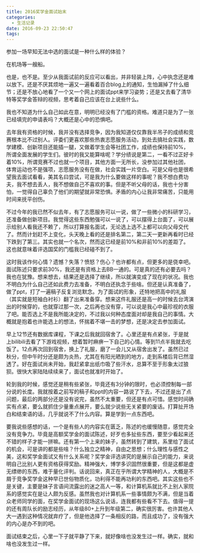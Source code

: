 ```yaml
---
title: 2016奖学金面试始末
categories:
  - 生活记录
date: 2016-09-23 22:50:47
tags:
---
```


参加一场早知无法中选的面试是一种什么样的体验？

在机场等一艘船。

<!--more-->

也是，也不是。至少从我面试前的反应可以看出，并非轻装上阵，心中执念还是难以放下。还是不厌其烦地一遍又一遍看着百合blog上的通知，生怕漏掉了什么细节；还是不放心地看了一个又一个网上的面试ppt来学习姿势；还是又去看了清华特等奖学金答辩的视频，思考着自己应该在台上说些什么。

我也不知道为什么自己如此在意，明明已经没有了门槛的资格。难道只是为了一张已经填完的申请表吗？大概还是心中的恐惧吧。

去年我有资格的时候，我并没有选择竞争，因为我知道仅仅靠我半吊子的成绩和竞赛根本比不过别人。评委们更喜欢那些热衷志愿服务活动，到处去搞社会实践，数学建模、创新项目还能插一腿，又做着学生会等社团工作，成绩也保持前10%，所谓全面发展的学生们。彼时的我又能算啥呢？学分绩说是第二，一看不过正好卡着10%，所谓竞赛不过也就一个项目，其他方面一无所长，没参加过其他社团，体育运动也不是强项，志愿服务没有在做，社会实践一片空白。可是父母也是很希望我去面试看看，美其名曰尝试，可是我为什么要做这样的事呢？我不想白费功夫，我不想去丢人，我不想做自己不喜欢的事。但是不听父母的话，我也十分害怕，一觉得自己辜负了他们的期望就非常恐惧。矛盾的内心让我非常痛苦，只能用时间来抚平创伤。

不过今年的我已然不似去年，有了志愿服务可以一说，做了一些微小的科研学习，还准备做创新项目。我觉得这些东西勉强可以一说了，可以摆得上台面了，可以展示给别人看我还不赖了，所以打算报名面试，无论选上选不上都可以向父母交代了。然而计划赶不上变化，头天晚上看的还是排名第二，第二天一更新再看时已经下跌到了第三。其实也就一个名次，然而这已经是前10%和非前10%的差距了。这也就意味着评选国奖的门槛我已经碰不到了。

这时我该作何心情？遗憾？失落？愤怒？伤心？也许都有点，但更多的是侥幸吧。面试陈述只要求前30%，我还是有资格上去BB一通的。可是真的还有必要去吗？我也在犹豫。想来想去，结果还是选择了继续，所以就演变成了现在的状况。我也不明白为什么自己还如此费力去准备，不明白还执念于些啥。但还是认真准备了，做了ppt，打了一遍稿子反复浏览默念。为了面试的形象，还特地把高中的礼服（其实就是短袖白衬衫）翻了出来准备穿。想来这件礼服还是高一的时候去台湾演出的时候穿的，也就穿过那一次，之后再也没有穿，可以说是我心中最珍视的衣服了吧。能否选上不是我所能决定的，不过我以何种态度面对却是我自己的事情。大概就是抱着也许能选上的想法，怀揣着不堪一击的梦想，还是决定去参加面试。

早上12节还有数据库课程，下课之后我就回宿舍了。心里还是有点紧张，于是就上bilibili去看了下游戏视频，想着暂时麻痹一下自己的心情。等到11点半我就去吃饭了。12点再次回到宿舍，换上了礼服，磨了一会儿又从宿舍出发了。虽然已过秋分，但中午时分还是颇为炎热，尤其在有阳光晒到的地方，走到系楼后背已然湿透了。好在面试尚未开始，我赶紧拿出纸巾吸了些汗水，总算不至于形象太过狼狈。很快大家陆陆续续来了，面试也就准时开始了。

轮到我的时候，感觉还是稍有些紧张，毕竟还有3分钟的限时，也必须控制每一部分说的长度。我就按着之前写的稿子和ppt的内容一路说了下去，不过还是出了点问题，最后的两部分还是没有说完，虽然不太重要，但还是有点可惜。感觉时间确实有点紧，要么就抓住少量重点展开，要么就少说些无关紧要的废话。打算扯开场白和结束语的话，几乎就说不了什么内容。算是学到一点东西吧。

要我说些感想的话，一个是有些人的内容实在匮乏，陈述的也缓慢随意，感觉完全没有竞争力。毕竟是高额奖学金的面试陈述，好歹也多扯些东西，要至少看起来还不错的样子才能一拼嘛。还有第一个上来的妹子，虽然转到了建筑，系里给了面试的机会，可是讲的都是些啥？什么独立之精神，自由之思想；什么理性与感性之美，这和奖学金面试又有什么关系呢？奖学金评选讲究的是展示自己的能力，来说明自己比别人更有资格获得奖励。精神强大，博学多识固然很重要，但是这都是虚无缥缈的东西，难于量化评判。话说回来，真正在乎所谓大学精神的人，大概是不屑于竞争奖学金这种早已世俗物质化，功利得不能再功利的东西吧。其实这些也不是关键，主要是妹子言语间流露出的迷之高人一等，和计算机系就比不上别人家院系的感觉实在是让人颇为反感。虽然我也对计算机系一些事情颇为不满，但是当着众老师同学的面，在奖学金面试的现场这么说话，连我都有些看不下去。值得一提的还有周队长的励志经历，从年级80+上升到年级第二，确实很厉害。也许其他人大一遇到这种情况就弃疗了，但是他选择了一条相反的路，而且成功了，没有强大的内心是办不到的吧。

面试结束之后，心里一下子就平静了下来，就好像啥也没发生过一样。确实，就和啥也没发生过一样。
